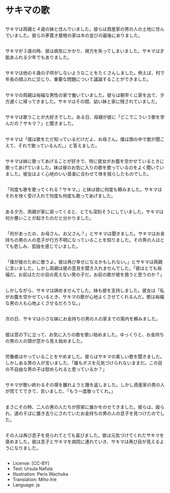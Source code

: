 # サキマの歌

##
サキマは両親と４歳の妹と住んでいました。彼らは資産家の男の人の土地に住んでいました。彼らの茅葺き屋根の家は木の並びの最後にありました。

##
サキマが３歳の時、彼は病気にかかり、視力を失ってしまいました。サキマは才能あふれる少年でもありました。

##
サキマは他の６歳の子供がしないようなことをたくさんしました。例えば、村で年長の顔ぶれに交じり、重要な問題について議論することができました。

##
サキマの両親は裕福な男性の家で働いていました。彼らは朝早くに家を出て、夕方遅くに帰ってきました。サキマはその間、幼い妹と家に残されていました。

##
サキマは歌うことが大好きでした。ある日、母親が彼に「どこでこういう歌を学んだの？サキマ？」と聞きました。

##
サキマは「僕は歌をただ知っているだけだよ、お母さん。僕は頭の中で歌が聞こえて、それで歌っているんだ。」と答えました。

##
サキマは妹に歌ってあげることが好きで、特に彼女がお腹を空かせているときに歌ってあげていました。妹は彼のお気に入りの歌を歌っているのをよく聞いていました。彼女はよく心地のいい音楽に合わせて体を揺らしたものでした。

##
「何度も歌を歌ってくれる？サキマ。」と妹は彼に何度も頼みました。サキマはそれを快く受け入れて何度も何度も歌ってあげました。

##
ある夕方、両親が家に戻ってくると、とても深刻そうにしていました。サキマは何か悪いことが起きたのだと分かりました。

##
「何があったの、お母さん、お父さん？」とサキマは聞きました。サキマはお金持ちの男の人の息子が行方不明になっていることを知りました。その男の人はとても悲しみ、孤独を感じていました。

##
「僕が彼のために歌うよ。彼は再び幸せになるかもしれない。」とサキマは両親に言いました。しかし両親は彼の意見を聞き入れませんでした。「彼はとても裕福だ。お前はただの目の見えない男の子だ。お前の歌が彼を救うと思うのか？」

##
しかしながら、サキマは諦めませんでした。妹も彼を支持しました。彼女は「私がお腹を空かせているとき、サキマの歌が心地よくさせてくれるんだ。歌は裕福な男の人も心地よくさせるだろうな。」

##
次の日、サキマは小さな妹にお金持ちの男の人の家までの案内を頼みました。

##
彼は窓の下に立って、お気に入りの歌を歌い始めました。ゆっくりと、お金持ちの男の人の頭が窓から見え始めました。

##
労働者はやっていることをやめました。彼らはサキマの美しい歌を聞きました。しかしある男の人が言いました、「誰もボスを元気づけられないままだ。この目の不自由な男の子は慰められると思っているか？」

##
サキマが歌い終わるその場を離れようと踵を返しました。しかし資産家の男の人が慌ててできて、言いました、「もう一度歌ってくれ。」

##
まさにその時、二人の男の人たちが担架に誰かをのせてきました。彼らは、殴られ、道のそばに置き去りにされていたお金持ちの男の人の息子を見つけたのでした。

##
その人は再び息子を見られてとても喜びました。彼は元気づけてくれたサキマを褒めました。彼は息子とサキマを病院に連れていき、サキマは再び目が見えるようになりました。

##
* License: [CC-BY]
* Text: Ursula Nafula
* Illustration: Peris Wachuka
* Translation: Miho Irie
* Language: ja

